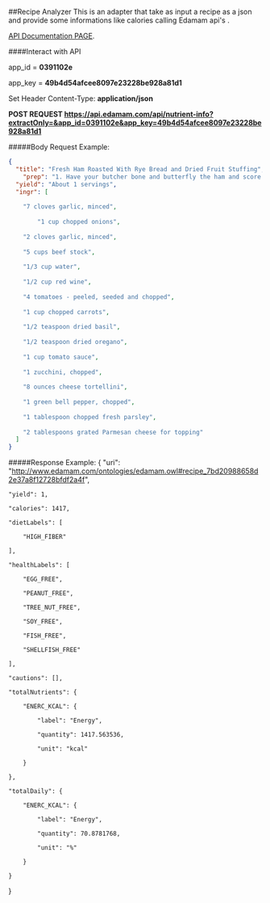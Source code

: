 ##Recipe Analyzer
This is an adapter that take as input a recipe as a json and provide some informations like calories calling Edamam api's .

[API Documentation PAGE](https://developer.edamam.com/docs).

####Interact with API

app_id = <b>0391102e</b>

app_key = <b>49b4d54afcee8097e23228be928a81d1</b>

Set Header Content-Type: <b>application/json</b>

**POST REQUEST https://api.edamam.com/api/nutrient-info?extractOnly=&app_id=0391102e&app_key=49b4d54afcee8097e23228be928a81d1**



#####Body Request Example:
```json
{
  "title": "Fresh Ham Roasted With Rye Bread and Dried Fruit Stuffing",
	"prep": "1. Have your butcher bone and butterfly the ham and score the fat in a diamond pattern. ...",
  "yield": "About 1 servings",
  "ingr": [
    
    "7 cloves garlic, minced",
 		
 		"1 cup chopped onions",
    
    "2 cloves garlic, minced",
    
    "5 cups beef stock",
    
    "1/3 cup water",
    
    "1/2 cup red wine",
    
    "4 tomatoes - peeled, seeded and chopped",
    
    "1 cup chopped carrots",
    
    "1/2 teaspoon dried basil",
    
    "1/2 teaspoon dried oregano",
    
    "1 cup tomato sauce",
    
    "1 zucchini, chopped",
    
    "8 ounces cheese tortellini",
    
    "1 green bell pepper, chopped",
    
    "1 tablespoon chopped fresh parsley",
    
    "2 tablespoons grated Parmesan cheese for topping"
  ]
}
```

#####Response Example:
{
    "uri": "http://www.edamam.com/ontologies/edamam.owl#recipe_7bd20988658d2e37a8f12728bfdf2a4f",
    
    "yield": 1,
    
    "calories": 1417,
    
    "dietLabels": [
    
        "HIGH_FIBER"
    
    ],
    
    "healthLabels": [
    
        "EGG_FREE",
    
        "PEANUT_FREE",
    
        "TREE_NUT_FREE",
    
        "SOY_FREE",
    
        "FISH_FREE",
    
        "SHELLFISH_FREE"
    
    ],
    
    "cautions": [],
    
    "totalNutrients": {
    
        "ENERC_KCAL": {
    
            "label": "Energy",
    
            "quantity": 1417.563536,
    
            "unit": "kcal"
    
        }
    
    },
    
    "totalDaily": {
    
        "ENERC_KCAL": {
    
            "label": "Energy",
    
            "quantity": 70.8781768,
    
            "unit": "%"
    
        }
    
    }
}
